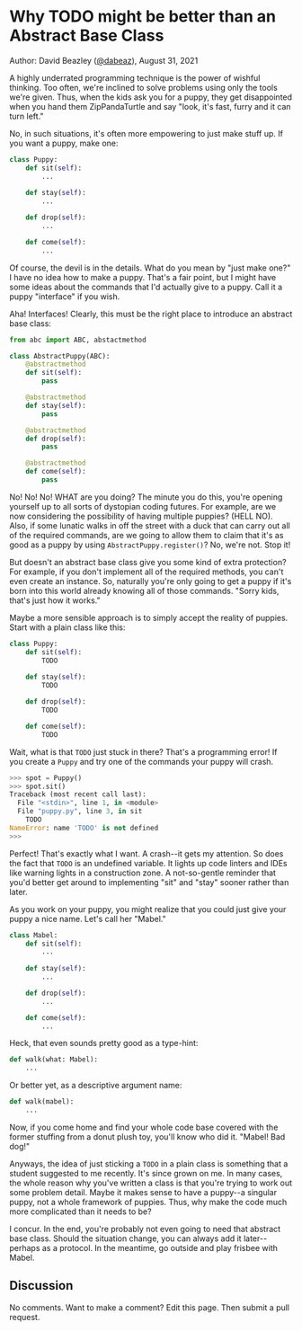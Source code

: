 # Why TODO might be better than an Abstract Base Class

Author: David Beazley ([@dabeaz](https://www.dabeaz.com)),
August 31, 2021

A highly underrated programming technique is the power of wishful thinking.  Too often, we're inclined to solve problems using only the tools we're given.  Thus, when the kids ask you for a puppy, they get disappointed when you hand them ZipPandaTurtle and say "look, it's fast, furry and it can turn left."

No, in such situations, it's often more empowering to just make stuff up.  If you want a puppy, make one:

```python
class Puppy:
    def sit(self):
        ...
    
    def stay(self):
        ...

    def drop(self):
        ...

    def come(self):
        ...
```

Of course, the devil is in the details.  What do you mean by "just make one?"  I have no idea how to make a puppy.  That's a fair point, but I might have some ideas about the commands that I'd actually give to a puppy.  Call it a puppy "interface" if you wish.

Aha!  Interfaces!  Clearly, this must be the right place to introduce an abstract base class:

```python
from abc import ABC, abstactmethod

class AbstractPuppy(ABC):
    @abstractmethod
    def sit(self):
        pass

    @abstractmethod
    def stay(self):
        pass

    @abstractmethod
    def drop(self):
        pass

    @abstractmethod
    def come(self):
        pass
```

No! No! No! WHAT are you doing?   The minute you do this, you're opening yourself up to all sorts of dystopian coding futures.  For example, are we now considering the possibility of having multiple puppies? (HELL NO).   Also, if some lunatic walks in off the street with a duck that can carry out all of the required commands, are we going to allow them to claim that it's as good as a puppy by using `AbstractPuppy.register()`?  No, we're not.  Stop it!

But doesn't an abstract base class give you some kind of extra protection?   For example, if you don't implement all of the required methods, you can't even create an instance.  So, naturally you're only going to get a puppy if it's born into this world already knowing all of those commands.  "Sorry kids, that's just how it works." 

Maybe a more sensible approach is to simply accept the reality of puppies.  Start with a plain class like this:

```python
class Puppy:
    def sit(self):
        TODO
    
    def stay(self):
        TODO

    def drop(self):
        TODO

    def come(self):
        TODO
```

Wait, what is that `TODO` just stuck in there?  That's a programming error!  If you create a `Puppy` and try one of the commands your puppy will crash.  

```python
>>> spot = Puppy()
>>> spot.sit()
Traceback (most recent call last):
  File "<stdin>", line 1, in <module>
  File "puppy.py", line 3, in sit
    TODO
NameError: name 'TODO' is not defined
>>> 
```

Perfect!  That's exactly what I want.  A crash--it gets my attention. So does the fact that `TODO` is an undefined variable.  It lights up code linters and IDEs like warning lights in a construction zone.  A not-so-gentle reminder that you'd better get around to implementing "sit" and "stay" sooner rather than later.  

As you work on your puppy, you might realize that you could just give your puppy a nice name.  Let's call her "Mabel."

```python
class Mabel:
    def sit(self):
        ...
    
    def stay(self):
        ...

    def drop(self):
        ...

    def come(self):
        ...
```

Heck, that even sounds pretty good as a type-hint:

```python
def walk(what: Mabel):
    ...
```

Or better yet, as a descriptive argument name:

```python
def walk(mabel):
    ...
```

Now, if you come home and find your whole code base covered with the former stuffing from a donut plush toy, you'll know who did it.  "Mabel! Bad dog!"

Anyways, the idea of just sticking a `TODO` in a plain class is something that a student suggested to me recently.   It's since grown on me.   In many cases, the whole reason why you've written a class is that you're trying to work out some problem detail.  Maybe it makes sense to have a puppy--a singular puppy, not a whole framework of puppies.  Thus, why make the code much more complicated than it needs to be?

I concur. In the end, you're probably not even going to need that abstract base class.   Should the situation change, you can always add it later--perhaps as a protocol.  In the meantime, go outside and play frisbee with Mabel. 

## Discussion

No comments.  Want to make a comment?  Edit this page. Then submit a pull request. 










